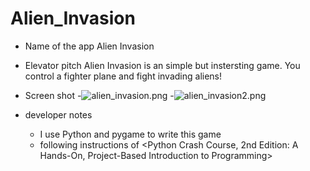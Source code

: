 # Alien_Invasion

- Name of the app
Alien Invasion

- Elevator pitch
Alien Invasion is an simple but instersting game. You control a fighter plane and fight invading aliens! 

- Screen shot
  -![alien_invasion.png](https://i.loli.net/2021/12/02/APSWoX3nxUZCEeG.png)
  -![alien_invasion2.png](https://i.loli.net/2021/12/02/uyXG1EiYgO2bpDW.png)
  
- developer notes
  - I use Python and pygame to write this game
  - following instructions of <Python Crash Course, 2nd Edition: A Hands-On, Project-Based Introduction to Programming> 

